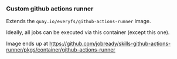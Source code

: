 ### Custom github actions runner
Extends the `quay.io/everyfs/github-actions-runner` image.

Ideally, all jobs can be executed via this container (except this one).

Image ends up at https://github.com/jobready/skills-github-actions-runner/pkgs/container/github-actions-runner